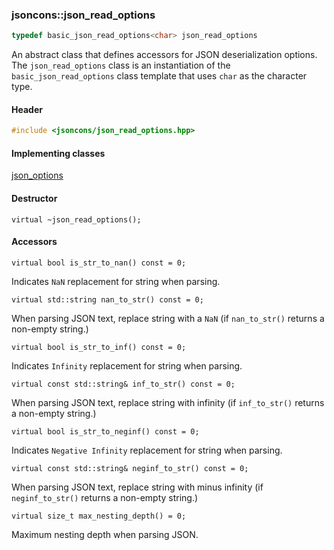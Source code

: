 ### jsoncons::json_read_options

```c++
typedef basic_json_read_options<char> json_read_options
```

An abstract class that defines accessors for JSON deserialization options. The `json_read_options` class is an instantiation of the `basic_json_read_options` class template that uses `char` as the character type.

#### Header
```c++
#include <jsoncons/json_read_options.hpp>
```

#### Implementing classes

[json_options](json_options.md)

#### Destructor

    virtual ~json_read_options();

#### Accessors

    virtual bool is_str_to_nan() const = 0;
Indicates `NaN` replacement for string when parsing.

    virtual std::string nan_to_str() const = 0;
When parsing JSON text, replace string with a `NaN` (if `nan_to_str()` returns a non-empty string.)

    virtual bool is_str_to_inf() const = 0;
Indicates `Infinity` replacement for string when parsing.

    virtual const std::string& inf_to_str() const = 0; 
When parsing JSON text, replace string with infinity (if `inf_to_str()` returns a non-empty string.)

    virtual bool is_str_to_neginf() const = 0;
Indicates `Negative Infinity` replacement for string when parsing.

    virtual const std::string& neginf_to_str() const = 0; 
When parsing JSON text, replace string with minus infinity (if `neginf_to_str()` returns a non-empty string.)

    virtual size_t max_nesting_depth() = 0;
 Maximum nesting depth when parsing JSON.

